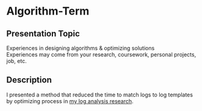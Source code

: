# Algorithm-Term
## Presentation Topic
Experiences in designing algorithms & optimizing solutions  
Experiences may come from your research, coursework, personal projects, job, etc.  
## Description
I presented a method that reduced the time to match logs to log templates by optimizing process in [my log analysis research](https://github.com/jhyang0223/Log-Analysis).
